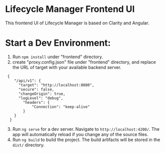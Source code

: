# Lifecycle Manager Frontend UI

This frontend UI of Lifecycle Manager is based on Clarity and Angular.

# Start a Dev Environment: 
1. Run `npm install` under "frontend" directory.
2. create "proxy.config.json" file under "frontend" directory, and replace the URL of target with your available backend server.
```
 {
    "/api/v1": {
      "target": "http://localhost:8080",
      "secure": false,
      "changeOrigin": true,
      "logLevel": "debug",
        "headers": {
            "Connection": "keep-alive"
        }
    }
  }
```
3. Run `ng serve` for a dev server. Navigate to `http://localhost:4200/`. The app will automatically reload if you change any of the source files.
4. Run `ng build` to build the project. The build artifacts will be stored in the `dist/` directory.

